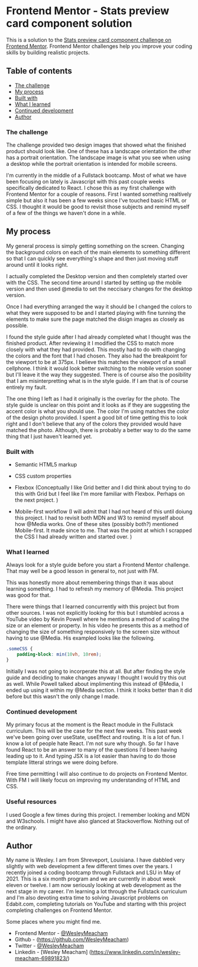# Frontend Mentor - Stats preview card component solution

This is a solution to the [Stats preview card component challenge on Frontend Mentor](https://www.frontendmentor.io/challenges/stats-preview-card-component-8JqbgoU62). Frontend Mentor challenges help you improve your coding skills by building realistic projects.

## Table of contents

- [The challenge](#the-challenge)
- [My process](#my-process)
- [Built with](#built-with)
- [What I learned](#what-i-learned)
- [Continued development](#continued-development)
- [Author](#author)

### The challenge

The challenge provided two design images that showed what the finished product should look like. One of these has a landscape orientation the other has a portrait orientation. The landscape image is what you see when using a desktop while the portrait orientation is intended for mobile screens.

I'm currently in the middle of a Fullstack bootcamp. Most of what we have been focusing on lately is Javascript with this past couple weeks specifically dedicated to React. I chose this as my first challenge with Frontend Mentor for a couple of reasons. First I wanted something realtively simple but also it has been a few weeks since I've touched basic HTML or CSS. I thought it would be good to revisit those subjects and remind myself of a few of the things we haven't done in a while.

## My process

My general process is simply getting something on the screen. Changing the background colors on each of the main elements to something different so that I can quickly see everything's shape and then just moving stuff around until it looks right.

I actually completed the Desktop version and then completely started over with the CSS. The second time around I started by setting up the mobile version and then used @media to set the neccisary changes for the desktop version.

Once I had everything arranged the way it should be I changed the colors to what they were supposed to be and I started playing with fine tunning the elements to make sure the page matched the disign images as closely as possible.

I found the style guide after I had already completed what I thought was the finished product. After reviewing it I modified the CSS to match more closely with what they had provided. This mostly had to do with changing the colors and the font that I had chosen. They also had the breakpoint for the viewport to be at 375px. I believe this matches the viewport of a small cellphone. I think it would look better switching to the mobile version sooner but I'll leave it the way they suggested. There is of course also the posibility that I am misinterpretting what is in the style guide. If I am that is of course entirely my fault.

The one thing I left as I had it originally is the overlay for the photo. The style guide is unclear on this point and it looks as if they are suggesting the accent color is what you should use. The color I'm using matches the color of the design photo provided. I spent a good bit of time getting this to look right and I don't believe that any of the colors they provided would have matched the photo. Although, there is probably a better way to do the same thing that I just haven't learned yet.

### Built with

- Semantic HTML5 markup

- CSS custom properties

- Flexbox (Conceptually I like Grid better and I did think about trying to do this with Grid but I feel like I'm more familiar with Flexbox. Perhaps on the next project. )

- Mobile-first workflow (I will admit that I had not heard of this until doiung this project. I had to revisit both MDN and W3 to remind myself about how @Media works. One of these sites (possibly both?) mentioned Mobile-first. It made since to me. That was the point at which I scrapped the CSS I had already written and started over. )

### What I learned

Always look for a style guide before you start a Frontend Mentor challenge.
That may well be a good lesson in general to, not just with FM.

This was honestly more about remembering things than it was about learning something. I had to refresh my memory of @Media. This project was good for that.

There were things that I learned concurrently with this project but from other sources. I was not explicitly looking for this but I stumbled across a YouTube video by Kevin Powell where he mentions a method of scaling the size or an element or property. In his video he presents this as a method of changing the size of something responsively to the screen size without having to use @Media. His exampled looks like the following.

```css
.someCSS {
	padding-block: min(10vh, 10rem);
}
```

Initially I was not going to incorperate this at all. But after finding the style guide and deciding to make changes anyway I thought I would try this out as well. While Powell talked about implimenting this instead of @Media, I ended up using it within my @Media section. I think it looks better than it did before but this wasn't the only change I made.

### Continued development

My primary focus at the moment is the React module in the Fullstack curriculum. This will be the case for the next few weeks. This past week we've been going over useState, useEffect and routing. It is a lot of fun. I know a lot of people hate React. I'm not sure why though. So far I have found React to be an answer to many of the questions I'd been having leading up to it. And typing JSX is a lot easier than having to do those template litteral strings we were doing before.

Free time permitting I will also continue to do projects on Frontend Mentor. With FM I will likely focus on improving my understanding of HTML and CSS.

### Useful resources

I used Google a few times during this project. I remember looking and MDN and W3schools. I might have also glanced at Stackoverflow. Nothing out of the ordinary.

## Author

My name is Wesley. I am from Shreveport, Louisiana. I have dabbled very slightly with web development a few different times over the years. I recently joined a coding bootcamp through Fullstack and LSU in May of 2021. This is a six month program and we are currently in about week eleven or twelve. I am now seriously looking at web development as the next stage in my career. I'm learning a lot through the Fullstack curriculum and I'm also devoting extra time to solving Javascript problems on Edabit.com, completing tutorials on YouTube and starting with this project completing challenges on Frontend Mentor.

Some places where you might find me.

- Frontend Mentor - [@WesleyMeacham](https://www.frontendmentor.io/profile/WesleyMeacham)
- Github - (https://github.com/WesleyMeacham)
- Twitter - [@WesleyMeacham](https://www.twitter.com/wesleymeacham)
- Linkedin - [Wesley Meacham] (https://www.linkedin.com/in/wesley-meacham-69891823/)
